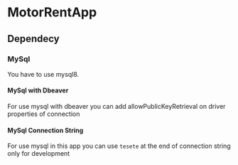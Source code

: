 # MotorRentApp

## Dependecy

### MySql

You have to use mysql8.

#### MySql with Dbeaver

For use mysql with dbeaver you can add allowPublicKeyRetrieval on driver properties of connection

#### MySql Connection String

For use mysql in this app you can use ``` tesete ``` at the end of connection string only for development